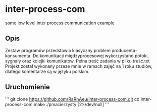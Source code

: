 # inter-process-com
some low level inter process communication example

## Opis
Zestaw programów przedstawia klasyczny problem producenta-konsumenta.
Do komunikacji międzyprocesowej wykorzystano potoki, sygnały oraz
kolejki komunikatów. Pełna treść zadania w pliku treść.txt
Projekt został wykonany przeze mnie w ramach zajęć na 1 roku studiów,
dlatego komentarze są w języku polskim.

## Uruchomienie
'''
git clone https://github.com/RaRhAeu/inter-process-com.git
cd inter-process-com
make
./pmacierzysty [2>/dev/null]
'''